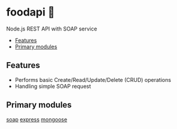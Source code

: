 # foodapi :fork_and_knife:
Node.js REST API with SOAP service
* [Features](https://github.com/Liemrist/foodapi#features)
* [Primary modules](https://github.com/Liemrist/foodapi#primary-modules)

## Features
* Performs basic Create/Read/Update/Delete (CRUD) operations
* Handling simple SOAP request

## Primary modules
[soap](https://github.com/vpulim/node-soap)
[express](https://github.com/expressjs/express)
[mongoose](https://github.com/Automattic/mongoose)
